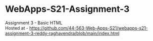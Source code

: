 # WebApps-S21-Assignment-3
Assignment 3 - Basic HTML<br>
Hosted at - https://github.com/44-563-Web-Apps-S21/webapps-s21-assignment-3-reddy-raghavendra/blob/main/index.html
